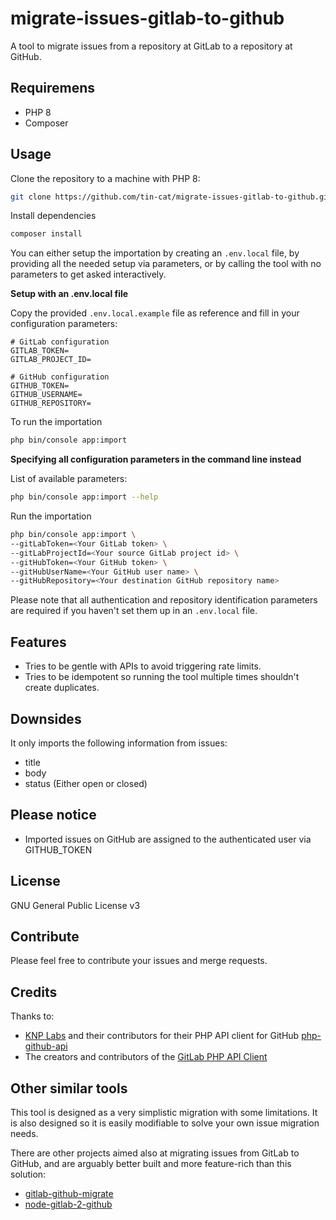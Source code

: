 # migrate-issues-gitlab-to-github
A tool to migrate issues from a repository at GitLab to a repository at GitHub.

## Requiremens
- PHP 8
- Composer

## Usage
Clone the repository to a machine with PHP 8:
```bash
git clone https://github.com/tin-cat/migrate-issues-gitlab-to-github.git
```

Install dependencies
```bash
composer install
```

You can either setup the importation by creating an `.env.local` file, by providing all the needed setup via parameters, or by calling the tool with no parameters to get asked interactively.

**Setup with an .env.local file**

Copy the provided `.env.local.example` file as reference and fill in your configuration parameters:

```
# GitLab configuration
GITLAB_TOKEN=
GITLAB_PROJECT_ID=

# GitHub configuration
GITHUB_TOKEN=
GITHUB_USERNAME=
GITHUB_REPOSITORY=
```

To run the importation
```bash
php bin/console app:import
```

**Specifying all configuration parameters in the command line instead**

List of available parameters:

```bash
php bin/console app:import --help
```

Run the importation

```bash
php bin/console app:import \
--gitLabToken=<Your GitLab token> \
--gitLabProjectId=<Your source GitLab project id> \
--gitHubToken=<Your GitHub token> \
--gitHubUserName=<Your GitHub user name> \
--gitHubRepository=<Your destination GitHub repository name>
```

Please note that all authentication and repository identification parameters are required if you haven't set them up in an `.env.local` file.

## Features
- Tries to be gentle with APIs to avoid triggering rate limits.
- Tries to be idempotent so running the tool multiple times shouldn't create duplicates.

## Downsides
It only imports the following information from issues:
- title
- body
- status (Either open or closed)

## Please notice
- Imported issues on GitHub are assigned to the authenticated user via GITHUB_TOKEN

## License
GNU General Public License v3

## Contribute
Please feel free to contribute your issues and merge requests.

## Credits
Thanks to:
- [KNP Labs](https://github.com/KnpLabs) and their contributors for their PHP API client for GitHub [php-github-api](https://github.com/KnpLabs/php-github-api)
- The creators and contributors of the [GitLab PHP API Client](https://github.com/GitLabPHP)

## Other similar tools
This tool is designed as a very simplistic migration with some limitations. It is also designed so it is easily modifiable to solve your own issue migration needs.

There are other projects aimed also at migrating issues from GitLab to GitHub, and are arguably better built and more feature-rich than this solution:

- [gitlab-github-migrate](https://github.com/wollzelle/gitlab-github-migrate)
- [node-gitlab-2-github](https://github.com/piceaTech/node-gitlab-2-github)
